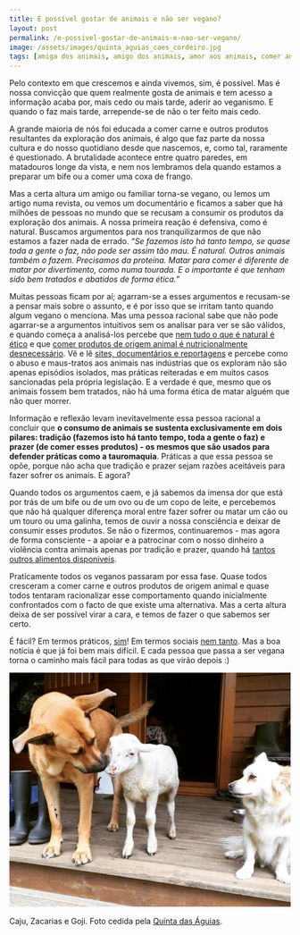 ```yaml
---
title: É possível gostar de animais e não ser vegano?
layout: post
permalink: /e-possivel-gostar-de-animais-e-nao-ser-vegano/
image: /assets/images/quinta_aguias_caes_cordeiro.jpg
tags: [amiga dos animais, amigo dos animais, amor aos animais, comer animais]
---
```

Pelo contexto em que crescemos e ainda vivemos, sim, é possível. Mas é nossa convicção que quem realmente gosta de animais e tem acesso a informação acaba por, mais cedo ou mais tarde, aderir ao veganismo. E quando o faz mais tarde, arrepende-se de não o ter feito mais cedo.

A grande maioria de nós foi educada a comer carne e outros produtos resultantes da exploração dos animais, é algo que faz parte da nossa cultura e do nosso quotidiano desde que nascemos, e, como tal, raramente é questionado. A brutalidade acontece entre quatro paredes, em matadouros longe da vista, e nem nos lembramos dela quando estamos a preparar um bife ou a comer uma coxa de frango.

Mas a certa altura um amigo ou familiar torna-se vegano, ou lemos um artigo numa revista, ou vemos um documentário e ficamos a saber que há milhões de pessoas no mundo que se recusam a consumir os produtos da exploração dos animais. A nossa primeira reação é defensiva, como é natural. Buscamos argumentos para nos tranquilizarmos de que não estamos a fazer nada de errado. “*Se fazemos isto há tanto tempo, se quase toda a gente o faz, não pode ser assim tão mau. É natural. Outros animais também o fazem. Precisamos da proteína. Matar para comer é diferente de matar por divertimento, como numa tourada. E o importante é que tenham sido bem tratados e abatidos de forma ética.*”

Muitas pessoas ficam por aí; agarram-se a esses argumentos e recusam-se a pensar mais sobre o assunto, e é por isso que se irritam tanto quando algum vegano o menciona. Mas uma pessoa racional sabe que não pode agarrar-se a argumentos intuitivos sem os analisar para ver se são válidos, e quando começa a analisá-los percebe que [nem tudo o que é natural é ético](/porque-nao-podemos-matar-para-comer-se-outros-animais-também-o-fazem/) e que [comer produtos de origem animal é nutricionalmente desnecessário](/a-dieta-100-vegetal-e-saudavel/). Vê e lê [sites, documentários e reportagens](/onde-posso-saber-mais-sobre-exploracao-animal/) e percebe como o abuso e maus-tratos aos animais nas indústrias que os exploram não são apenas episódios isolados, mas práticas reiteradas e em muitos casos sancionadas pela própria legislação. E a verdade é que, mesmo que os animais fossem bem tratados, não há uma forma ética de matar alguém que não quer morrer.

Informação e reflexão levam inevitavelmente essa pessoa racional a concluir que **o consumo de animais se sustenta exclusivamente em dois pilares: tradição (fazemos isto há tanto tempo, toda a gente o faz) e prazer (de comer esses produtos) - os mesmos que são usados para defender práticas como a tauromaquia**. Práticas a que essa pessoa se opõe, porque não acha que tradição e prazer sejam razões aceitáveis para fazer sofrer os animais. E agora?

Quando todos os argumentos caem, e já sabemos da imensa dor que está por trás de um bife ou de um ovo ou de um copo de leite, e percebemos que não há qualquer diferença moral entre fazer sofrer ou matar um cão ou um touro ou uma galinha, temos de ouvir a nossa consciência e deixar de consumir esses produtos. Se não o fizermos, continuaremos - mas agora de forma consciente - a apoiar e a patrocinar com o nosso dinheiro a violência contra animais apenas por tradição e prazer, quando há [tantos outros alimentos disponíveis](/o-que-come-um-vegano/).

Praticamente todos os veganos passaram por essa fase. Quase todos cresceram a comer carne e outros produtos de origem animal e quase todos tentaram racionalizar esse comportamento quando inicialmente confrontados com o facto de que existe uma alternativa. Mas a certa altura deixa de ser possível virar a cara, e temos de fazer o que sabemos ser certo.

É fácil? Em termos práticos, [sim](/quero-ser-vegano-por-onde-comeco/)! Em termos sociais [nem tanto](/quando-eu-me-tornar-vegano-como-vao-reagir-familiares-amigos-e-conhecidos/). Mas a boa notícia é que já foi bem mais difícil. E cada pessoa que passa a ser vegana torna o caminho mais fácil para todas as que virão depois :)

![[Foto das cadelas Caju e Goji e do cordeiro Zacarias, na Quinta das Águias]](/assets/images/quinta_aguias_caes_cordeiro.jpg "As cadelas Caju e Goji e o cordeiro Zacarias, na Quinta das Águias")

<div class="img-caption">Caju, Zacarias e Goji. Foto cedida pela <a href="https://www.facebook.com/associacaoquintadasaguias/photos/1902174936541602">Quinta das Águias</a>.</div>

